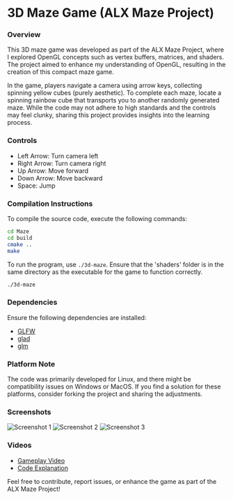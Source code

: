# 3D Maze Game (ALX Maze Project)

### Overview
This 3D maze game was developed as part of the ALX Maze Project, where I explored OpenGL concepts such as vertex buffers, matrices, and shaders. The project aimed to enhance my understanding of OpenGL, resulting in the creation of this compact maze game.

In the game, players navigate a camera using arrow keys, collecting spinning yellow cubes (purely aesthetic). To complete each maze, locate a spinning rainbow cube that transports you to another randomly generated maze. While the code may not adhere to high standards and the controls may feel clunky, sharing this project provides insights into the learning process.

### Controls
- Left Arrow: Turn camera left
- Right Arrow: Turn camera right
- Up Arrow: Move forward
- Down Arrow: Move backward
- Space: Jump

### Compilation Instructions
To compile the source code, execute the following commands:

```bash
cd Maze
cd build
cmake ..
make
```

To run the program, use `./3d-maze`. Ensure that the 'shaders' folder is in the same directory as the executable for the game to function correctly.
```bash
./3d-maze
```

### Dependencies
Ensure the following dependencies are installed:
- [GLFW](https://www.glfw.org/)
- [glad](https://glad.dav1d.de/)
- [glm](https://github.com/g-truc/glm)

### Platform Note
The code was primarily developed for Linux, and there might be compatibility issues on Windows or MacOS. If you find a solution for these platforms, consider forking the project and sharing the adjustments.

### Screenshots
![Screenshot 1](https://github.com/JLi69/3d-maze-game/blob/main/screenshots/Maze-1.png)
![Screenshot 2](https://github.com/JLi69/3d-maze-game/blob/main/screenshots/Maze-2.png)
![Screenshot 3](https://github.com/JLi69/3d-maze-game/blob/main/screenshots/Maze-3.png)

### Videos
- [Gameplay Video](https://www.youtube.com/watch?v=eIESb0ElVV8)
- [Code Explanation](https://www.youtube.com/watch?v=w4pB5CD2FDo)

Feel free to contribute, report issues, or enhance the game as part of the ALX Maze Project!